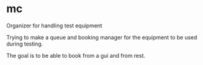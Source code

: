 # mc
Organizer for handling test equipment

Trying to make a queue and booking manager for the equipment to be used during testing.

The goal is to be able to book from a gui and from rest.


